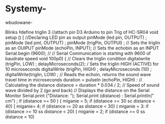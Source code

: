 # Systemy-

wbudowane-



Blinks
‡define triglin 3 //attach pin D3 Arduino to pin Trig of HC-SR04
void setup () [
//Declaring LED pin as output
pinMode (led pin, OUTPUT) ;
pinMode (led pinl, OUTPUT) ;
pinMode (trigPin, OUTPUI) ; // Sets the triglin as an OUIPUT
pinMode (echoPin, INPUT); // Sets the echobin as an INPUT
Serial.begin (9600); // // Serial Communication is starting with 9600 of baudrate speed
void 100p0) {
// Clears the triglin condition
digitalwrite (trigPin, LOW) ;
delayMicroseconds(2);
/ Sets the triglin HIGH (ACTIVE) for 10 microseconds
digitalWrite (trigPin, HIGH) ;
delayMicroseconds (10) ;
digitalWrite(triglin, LOW) ;
// Reads the echoin, returns the sound wave travel time in microseconds
duration = pulseIn (echoPin, HIGH) :
// Calculating the distance
distance = duration * 0.034 / 2; // Speed of sound wave divided by 2 (go and back)
// Displays the distance on the Serial Monitor
Serial.print ("Distance:
");
Serial.print (distance) :
Serial.println(" cm") ;
if (distance >= 50 ) {
miganie = 5;
if (distance >= 30 sc distance < 40) [
miganie=
4;
if (distance ›= 20 as distance < 30) (
miganie = 3:
if (distance >= 10 ss distance < 20) (
miganie = 2;
if (distance >=
0 ss distance
< 10) 
